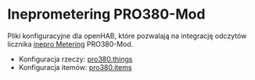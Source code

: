 # Ineprometering PRO380-Mod

Pliki konfiguracyjne dla openHAB, które pozwalają na integrację odczytów licznika [inepro Metering](http://ineprometering.com/) PRO380-Mod.

 * Konfiguracja rzeczy: [pro380.things](things/pro380.things)
 * Konfiguracja itemów: [pro380.items](items/pro380.items)